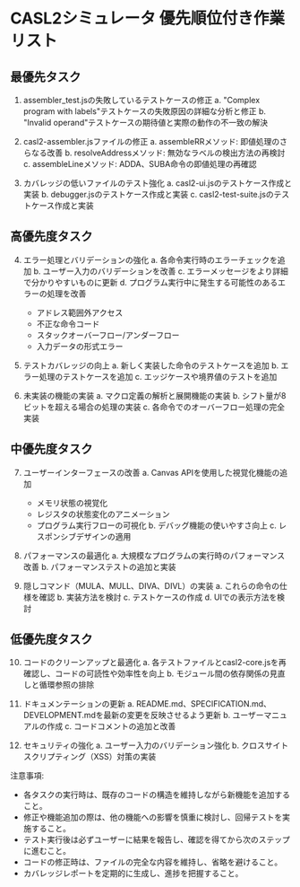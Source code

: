 # CASL2シミュレータ 優先順位付き作業リスト

## 最優先タスク
1. assembler_test.jsの失敗しているテストケースの修正
   a. "Complex program with labels"テストケースの失敗原因の詳細な分析と修正
   b. "Invalid operand"テストケースの期待値と実際の動作の不一致の解決

2. casl2-assembler.jsファイルの修正
   a. assembleRRメソッド: 即値処理のさらなる改善
   b. resolveAddressメソッド: 無効なラベルの検出方法の再検討
   c. assembleLineメソッド: ADDA、SUBA命令の即値処理の再確認

3. カバレッジの低いファイルのテスト強化
   a. casl2-ui.jsのテストケース作成と実装
   b. debugger.jsのテストケース作成と実装
   c. casl2-test-suite.jsのテストケース作成と実装

## 高優先度タスク
4. エラー処理とバリデーションの強化
   a. 各命令実行時のエラーチェックを追加
   b. ユーザー入力のバリデーションを改善
   c. エラーメッセージをより詳細で分かりやすいものに更新
   d. プログラム実行中に発生する可能性のあるエラーの処理を改善
      - アドレス範囲外アクセス
      - 不正な命令コード
      - スタックオーバーフロー/アンダーフロー
      - 入力データの形式エラー

5. テストカバレッジの向上
   a. 新しく実装した命令のテストケースを追加
   b. エラー処理のテストケースを追加
   c. エッジケースや境界値のテストを追加

6. 未実装の機能の実装
   a. マクロ定義の解析と展開機能の実装
   b. シフト量が8ビットを超える場合の処理の実装
   c. 各命令でのオーバーフロー処理の完全実装

## 中優先度タスク
7. ユーザーインターフェースの改善
   a. Canvas APIを使用した視覚化機能の追加
      - メモリ状態の視覚化
      - レジスタの状態変化のアニメーション
      - プログラム実行フローの可視化
   b. デバッグ機能の使いやすさ向上
   c. レスポンシブデザインの適用

8. パフォーマンスの最適化
   a. 大規模なプログラムの実行時のパフォーマンス改善
   b. パフォーマンステストの追加と実装

9. 隠しコマンド（MULA、MULL、DIVA、DIVL）の実装
   a. これらの命令の仕様を確認
   b. 実装方法を検討
   c. テストケースの作成
   d. UIでの表示方法を検討

## 低優先度タスク
10. コードのクリーンアップと最適化
    a. 各テストファイルとcasl2-core.jsを再確認し、コードの可読性や効率性を向上
    b. モジュール間の依存関係の見直しと循環参照の排除

11. ドキュメンテーションの更新
    a. README.md、SPECIFICATION.md、DEVELOPMENT.mdを最新の変更を反映させるよう更新
    b. ユーザーマニュアルの作成
    c. コードコメントの追加と改善

12. セキュリティの強化
    a. ユーザー入力のバリデーション強化
    b. クロスサイトスクリプティング（XSS）対策の実装

注意事項:
- 各タスクの実行時は、既存のコードの構造を維持しながら新機能を追加すること。
- 修正や機能追加の際は、他の機能への影響を慎重に検討し、回帰テストを実施すること。
- テスト実行後は必ずユーザーに結果を報告し、確認を得てから次のステップに進むこと。
- コードの修正時は、ファイルの完全な内容を維持し、省略を避けること。
- カバレッジレポートを定期的に生成し、進捗を把握すること。
